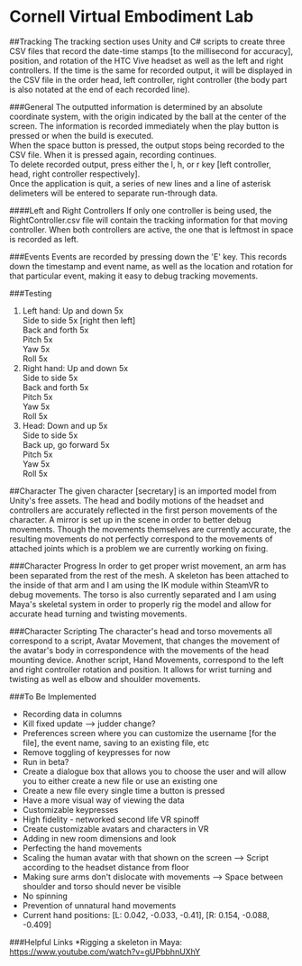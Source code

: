# Cornell Virtual Embodiment Lab

##Tracking
The tracking section uses Unity and C# scripts to create three CSV files that record the date-time stamps [to the millisecond for accuracy], position, and rotation of the HTC Vive headset as well as the left and right controllers. If the time is the same for recorded output, it will be displayed in the CSV file in the order head, left controller, right controller (the body part is also notated at the end of each recorded line).

###General 
The outputted information is determined by an absolute coordinate system, with the origin indicated by the ball at the center of the screen. 
The information is recorded immediately when the play button is pressed or when the build is executed. <br />
When the space button is pressed, the output stops being recorded to the CSV file. When it is pressed again, recording continues. <br /> 
To delete recorded output, press either the l, h, or r key [left controller, head, right controller respectively]. <br />
Once the application is quit, a series of new lines and a line of asterisk delimeters will be entered to separate run-through data. 

####Left and Right Controllers
If only one controller is being used, the RightController.csv file will contain the tracking information for that moving controller. When both controllers are active, the one that is leftmost in space is recorded as left. 

###Events
Events are recorded by pressing down the 'E' key. This records down the timestamp and event name, as well as the location and rotation for that particular event, making it easy to debug tracking movements. 

###Testing
1. Left hand: 
           Up and down 5x <br />
           Side to side 5x [right then left] <br />
           Back and forth 5x <br />
           Pitch 5x <br />
           Yaw 5x <br />
           Roll 5x <br />
2. Right hand: 
            Up and down 5x <br />
            Side to side 5x <br />
            Back and forth 5x <br />
            Pitch 5x <br />
            Yaw 5x <br />
            Roll 5x <br />
3. Head: 
      Down and up 5x <br />
      Side to side 5x <br />
      Back up, go forward 5x <br />
      Pitch 5x <br />
      Yaw 5x <br />
      Roll 5x 

##Character
The given character [secretary] is an imported model from Unity's free assets. The head and bodily motions of the headset and controllers are accurately reflected in the first person movements of the character. A mirror is set up in the scene in order to better debug movements. Though the movements themselves are currently accurate, the resulting movements do not perfectly correspond to the movements of attached joints which is a problem we are currently working on fixing. 

###Character Progress
In order to get proper wrist movement, an arm has been separated from the rest of the mesh. A skeleton has been attached to the inside of that arm and I am using the IK module within SteamVR to debug movements. The torso is also currently separated and I am using Maya's skeletal system in order to properly rig the model and allow for accurate head turning and twisting movements. 

###Character Scripting
The character's head and torso movements all correspond to a script, Avatar Movement, that changes the movement of the avatar's body in correspondence with the movements of the head mounting device. Another script, Hand Movements, correspond to the left and right controller rotation and position. It allows for wrist turning and twisting as well as elbow and shoulder movements. 

###To Be Implemented
* Recording data in columns
* Kill fixed update --> judder change?
* Preferences screen where you can customize the username [for the file], the event name, saving to an existing file, etc 
* Remove toggling of keypresses for now
* Run in beta?
* Create a dialogue box that allows you to choose the user and will allow you to either create a new file or use an existing one
* Create a new file every single time a button is pressed
* Have a more visual way of viewing the data
* Customizable keypresses 
* High fidelity - networked second life VR spinoff
* Create customizable avatars and characters in VR
* Adding in new room dimensions and look 
* Perfecting the hand movements
* Scaling the human avatar with that shown on the screen --> Script according to the headset distance from floor
* Making sure arms don't dislocate with movements --> Space between shoulder and torso should never be visible
* No spinning 
* Prevention of unnatural hand movements 
* Current hand positions: [L: 0.042, -0.033, -0.41], [R: 0.154, -0.088, -0.409]

###Helpful Links
*Rigging a skeleton in Maya: https://www.youtube.com/watch?v=gUPbbhnUXhY




